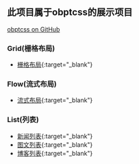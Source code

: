 ## 此项目属于obptcss的展示项目

[obptcss on GitHub](https://github.com/triday/obptcss/)

### Grid(栅格布局)

- [栅格布局](https://triday.github.io/obptdemo/demos/grid/grid.html){:target="_blank"}

### Flow(流式布局)

- [流式布局](https://triday.github.io/obptdemo/demos/flow/flow.html){:target="_blank"}
  
### List(列表)

-  [新闻列表](https://triday.github.io/obptdemo/demos/list/news.html){:target="_blank"}
-  [图文列表](https://triday.github.io/obptdemo/demos/list/news2.html){:target="_blank"}
-  [博客列表](https://triday.github.io/obptdemo/demos/list/blogs.html){:target="_blank"}